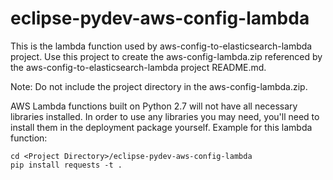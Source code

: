 # eclipse-pydev-aws-config-lambda

This is the lambda function used by aws-config-to-elasticsearch-lambda project.  Use this project to create the aws-config-lambda.zip referenced by the aws-config-to-elasticsearch-lambda project README.md.

Note:  Do not include the project directory in the aws-config-lambda.zip.

AWS Lambda functions built on Python 2.7 will not have all necessary libraries installed.  In order to use any libraries you may need, you'll need to install them in the deployment package yourself.  Example for this lambda function:

```
cd <Project Directory>/eclipse-pydev-aws-config-lambda
pip install requests -t .
```
